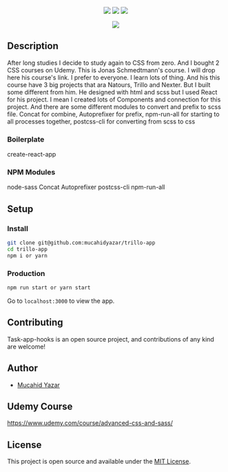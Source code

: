 <p align="center">
 <img src="https://img.shields.io/badge/License-MIT-blue.svg">
  <a href="#"><img src="https://img.shields.io/badge/all_contributors-1-orange.svg?style=flat-square)"></a>
   <a href="#"><img src="https://travis-ci.org/taniarascia/takenote.svg?branch=master"></a>
</p>

<div align="center">
<img src="./public/assets/gif/trillo-app.gif">
</div>

## Description

After long studies I decide to study again to CSS from zero. And I bought 2 CSS courses on Udemy. This is Jonas Schmedtmann's course. I will drop here his course's link. I prefer to everyone. I learn lots of thing. And his this course have 3 big projects that ara Natours, Trillo and Nexter. But I built some different from him. He designed with html and scss but I used React for his project. I mean I created lots of Components and connection for this project. And there are some different modules to convert and prefix to scss file. Concat for combine, Autoprefixer for prefix, npm-run-all for starting to all processes together, postcss-cli for converting from scss to css

### Boilerplate
create-react-app

### NPM Modules
node-sass
Concat
Autoprefixer
postcss-cli
npm-run-all

## Setup

### Install

```bash
git clone git@github.com:mucahidyazar/trillo-app
cd trillo-app
npm i or yarn
```

### Production

```bash
npm run start or yarn start
```

Go to `localhost:3000` to view the app.

## Contributing

Task-app-hooks is an open source project, and contributions of any kind are welcome! 

## Author

- [Mucahid Yazar](https://github.com/mucahidyazar)

## Udemy Course

https://www.udemy.com/course/advanced-css-and-sass/

## License

This project is open source and available under the [MIT License](LICENSE).
